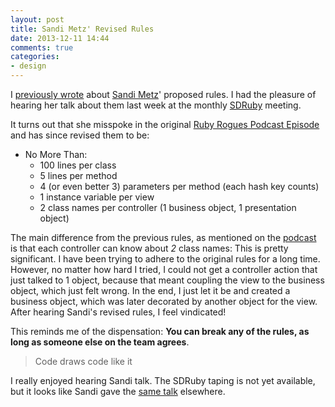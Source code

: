 ```yaml
---
layout: post
title: Sandi Metz' Revised Rules
date: 2013-12-11 14:44
comments: true
categories:
- design
---
```


I [previously wrote][1] about [Sandi Metz][2]' proposed rules. I had the pleasure of hearing her talk about them last week at the monthly [SDRuby][3] meeting.

It turns out that she misspoke in the original [Ruby Rogues Podcast Episode][4] and has since revised them to be:

+ No More Than:
    + 100 lines per class
    + 5 lines per method
    + 4 (or even better 3) parameters per method (each hash key counts)
    + 1 instance variable per view
    + 2 class names per controller (1 business object, 1 presentation object)

The main difference from the previous rules, as mentioned on the [podcast][4] is that each controller can know about *2* class names: This is pretty significant. I have been trying to adhere to the original rules for a long time. However, no matter how hard I tried, I could not get a controller action that just talked to 1 object, because that meant coupling the view to the business object, which just felt wrong. In the end, I just let it be and created a business object, which was later decorated by another object for the view. After hearing Sandi's revised rules, I feel vindicated!

This reminds me of the dispensation: **You can break any of the rules, as long as someone else on the team agrees**.

> Code draws code like it

I really enjoyed hearing Sandi talk. The SDRuby taping is not yet available, but it looks like Sandi gave the [same talk][5] elsewhere.

[1]: /blog/2013/01/17/sandi-metz-rules/
[2]: http://www.sandimetz.com/
[3]: http://www.sdruby.org/
[4]: http://rubyrogues.com/087-rr-book-clubpractical-object-oriented-design-in-ruby-with-sandi-metz/
[5]: https://www.youtube.com/watch?v=npOGOmkxuio

